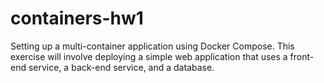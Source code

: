 # containers-hw1

Setting up a multi-container application using Docker Compose. This exercise will involve deploying a simple web application that uses a front-end service, a back-end service, and a database. 
